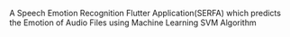 A Speech Emotion Recognition Flutter Application(SERFA) which predicts the Emotion of Audio Files using Machine Learning SVM Algorithm
